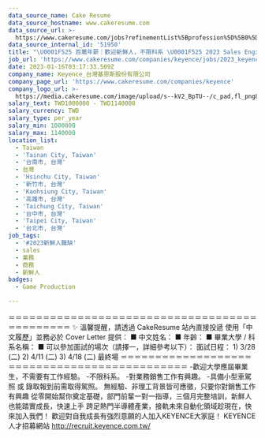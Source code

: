 ```yaml
---
data_source_name: Cake Resume
data_source_hostname: www.cakeresume.com
data_source_url: >-
  https://www.cakeresume.com/jobs?refinementList%5Bprofession%5D%5B0%5D=game-production&range%5Bsalary_range%5D%5Bmin%5D=1000000
data_source_internal_id: '51950'
title: "\U0001F525 百萬年薪｜歡迎新鮮人，不限科系 \U0001F525 2023 Sales Engineer 業務工程師 （先到先審，收件至 4/7 止）"
job_url: 'https://www.cakeresume.com/companies/keyence/jobs/2023_keyence_sales_engineer'
date: 2023-01-16T03:17:33.509Z
company_name: Keyence_台灣基恩斯股份有限公司
company_page_url: 'https://www.cakeresume.com/companies/keyence'
company_logo_url: >-
  https://media.cakeresume.com/image/upload/s--kV2_BpTU--/c_pad,fl_png8,h_200,w_200/v1673590743/ulmm51j7bsckyuxmyt6o.png
salary_text: TWD1000000 - TWD1140000
salary_currency: TWD
salary_type: per_year
salary_min: 1000000
salary_max: 1140000
location_list:
  - Taiwan
  - 'Tainan City, Taiwan'
  - '台南市, 台灣'
  - 台灣
  - 'Hsinchu City, Taiwan'
  - '新竹市, 台灣'
  - 'Kaohsiung City, Taiwan'
  - '高雄市, 台灣'
  - 'Taichung City, Taiwan'
  - '台中市, 台灣'
  - 'Taipei City, Taiwan'
  - '台北市, 台灣'
job_tags:
  - '#2023新鮮人職缺'
  - sales
  - 業務
  - 商務
  - 新鮮人
badges:
  - Game Production

---
```


＝＝＝＝＝＝＝＝＝＝＝＝＝＝＝＝＝＝＝＝＝＝＝＝＝＝＝＝＝＝＝＝＝＝＝＝＝＝＝＝＝＝＝＝＝ ✨ 溫馨提醒，請透過 CakeResume 站內直接投遞 使用「中文履歷」並務必於 Cover Letter 提供： ■ 中文姓名： ■ 年齡： ■ 畢業大學 / 科系名稱： ■ 可以參加面試的場次（請擇一，詳細參考以下）： 面試日程： 1) 3/28 (二) 2) 4/11 (二) 3) 4/18 (二) 最終場 ＝＝＝＝＝＝＝＝＝＝＝＝＝＝＝＝＝＝＝＝＝＝＝＝＝＝＝＝＝＝＝＝＝＝＝＝＝＝＝＝＝＝＝＝＝ -歡迎大學應屆畢業生，不需要有工作經驗。 -不限科系。 -對業務銷售工作有興趣。 -具備小型車駕照 或 錄取報到前需取得駕照。 無經驗、非理工背景皆可應徵，只要你對銷售工作有興趣 從零開始幫你奠定基礎，部門前輩一對一指導，三個月完整培訓，新鮮人也能踏實成長，快速上手 跨足熱門半導體產業，接軌未來自動化領域趁現在，快來加入我們！ 歡迎對自我成長有強烈意願的人加入KEYENCE大家庭！ KEYENCE人才招募網站 http://recruit.keyence.com.tw/